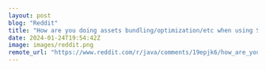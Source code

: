 ```yaml
---
layout: post
blog: "Reddit"
title: "How are you doing assets bundling/optimization/etc when using Server Side Rendering?"
date: 2024-01-24T19:54:42Z
image: images/reddit.png
remote_url: "https://www.reddit.com/r/java/comments/19epjk6/how_are_you_doing_assets_bundlingoptimizationetc/"
---
```

